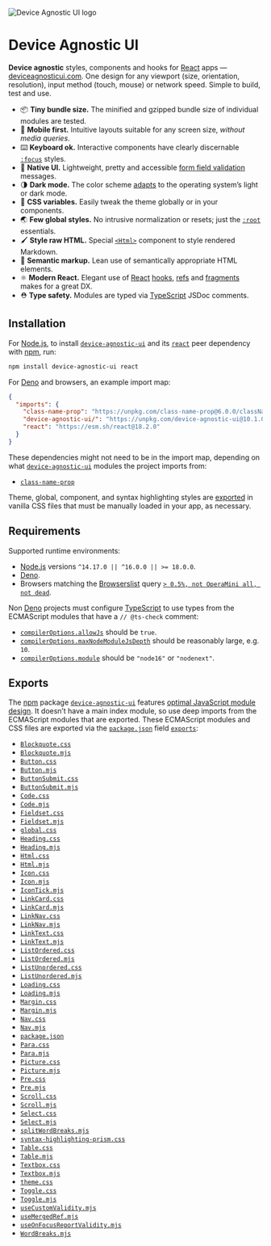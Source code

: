 ![Device Agnostic UI logo](https://cdn.jsdelivr.net/gh/jaydenseric/device-agnostic-ui/device-agnostic-ui-logo.svg)

# Device Agnostic UI

**Device agnostic** styles, components and hooks for [React](https://reactjs.org) apps — [deviceagnosticui.com](https://deviceagnosticui.com). One design for any viewport (size, orientation, resolution), input method (touch, mouse) or network speed. Simple to build, test and use.

- 📦 **Tiny bundle size.** The minified and gzipped bundle size of individual modules are tested.
- 📱 **Mobile first.** Intuitive layouts suitable for any screen size, _without media queries_.
- ⌨️ **Keyboard ok.** Interactive components have clearly discernable [`:focus`](https://developer.mozilla.org/en-US/docs/Web/CSS/:focus) styles.
- 🚨 **Native UI.** Lightweight, pretty and accessible [form field validation](https://developer.mozilla.org/en-US/docs/Web/API/Constraint_validation) messages.
- 🌗 **Dark mode.** The color scheme [adapts](https://developer.mozilla.org/en-US/docs/Web/CSS/@media/prefers-color-scheme) to the operating system’s light or dark mode.
- 🎨 **CSS variables.** Easily tweak the theme globally or in your components.
- 🌏 **Few global styles.** No intrusive normalization or resets; just the [`:root`](https://developer.mozilla.org/en-US/docs/Web/CSS/:root) essentials.
- 🖌 **Style raw HTML.** Special [`<Html>`](./Html.mjs) component to style rendered Markdown.
- 🧠 **Semantic markup.** Lean use of semantically appropriate HTML elements.
- ⚛️ **Modern React.** Elegant use of [React](https://reactjs.org) [hooks](https://reactjs.org/docs/react-api.html#hooks), [refs](https://reactjs.org/docs/react-api.html#refs) and [fragments](https://reactjs.org/docs/react-api.html#fragments) makes for a great DX.
- ⛑ **Type safety.** Modules are typed via [TypeScript](https://typescriptlang.org) JSDoc comments.

## Installation

For [Node.js](https://nodejs.org), to install [`device-agnostic-ui`](https://npm.im/device-agnostic-ui) and its [`react`](https://npm.im/react) peer dependency with [npm](https://npmjs.com/get-npm), run:

```sh
npm install device-agnostic-ui react
```

For [Deno](https://deno.land) and browsers, an example import map:

```json
{
  "imports": {
    "class-name-prop": "https://unpkg.com/class-name-prop@6.0.0/classNameProp.mjs",
    "device-agnostic-ui/": "https://unpkg.com/device-agnostic-ui@10.1.0/",
    "react": "https://esm.sh/react@18.2.0"
  }
}
```

These dependencies might not need to be in the import map, depending on what [`device-agnostic-ui`](https://npm.im/device-agnostic-ui) modules the project imports from:

- [`class-name-prop`](https://npm.im/class-name-prop)

Theme, global, component, and syntax highlighting styles are [exported](#exports) in vanilla CSS files that must be manually loaded in your app, as necessary.

## Requirements

Supported runtime environments:

- [Node.js](https://nodejs.org) versions `^14.17.0 || ^16.0.0 || >= 18.0.0`.
- [Deno](https://deno.land).
- Browsers matching the [Browserslist](https://browsersl.ist) query [`> 0.5%, not OperaMini all, not dead`](https://browsersl.ist/?q=%3E+0.5%25%2C+not+OperaMini+all%2C+not+dead).

Non [Deno](https://deno.land) projects must configure [TypeScript](https://typescriptlang.org) to use types from the ECMAScript modules that have a `// @ts-check` comment:

- [`compilerOptions.allowJs`](https://typescriptlang.org/tsconfig#allowJs) should be `true`.
- [`compilerOptions.maxNodeModuleJsDepth`](https://typescriptlang.org/tsconfig#maxNodeModuleJsDepth) should be reasonably large, e.g. `10`.
- [`compilerOptions.module`](https://typescriptlang.org/tsconfig#module) should be `"node16"` or `"nodenext"`.

## Exports

The [npm](https://npmjs.com) package [`device-agnostic-ui`](https://npm.im/device-agnostic-ui) features [optimal JavaScript module design](https://jaydenseric.com/blog/optimal-javascript-module-design). It doesn’t have a main index module, so use deep imports from the ECMAScript modules that are exported. These ECMAScript modules and CSS files are exported via the [`package.json`](./package.json) field [`exports`](https://nodejs.org/api/packages.html#exports):

- [`Blockquote.css`](./Blockquote.css)
- [`Blockquote.mjs`](./Blockquote.mjs)
- [`Button.css`](./Button.css)
- [`Button.mjs`](./Button.mjs)
- [`ButtonSubmit.css`](./ButtonSubmit.css)
- [`ButtonSubmit.mjs`](./ButtonSubmit.mjs)
- [`Code.css`](./Code.css)
- [`Code.mjs`](./Code.mjs)
- [`Fieldset.css`](./Fieldset.css)
- [`Fieldset.mjs`](./Fieldset.mjs)
- [`global.css`](./global.css)
- [`Heading.css`](./Heading.css)
- [`Heading.mjs`](./Heading.mjs)
- [`Html.css`](./Html.css)
- [`Html.mjs`](./Html.mjs)
- [`Icon.css`](./Icon.css)
- [`Icon.mjs`](./Icon.mjs)
- [`IconTick.mjs`](./IconTick.mjs)
- [`LinkCard.css`](./LinkCard.css)
- [`LinkCard.mjs`](./LinkCard.mjs)
- [`LinkNav.css`](./LinkNav.css)
- [`LinkNav.mjs`](./LinkNav.mjs)
- [`LinkText.css`](./LinkText.css)
- [`LinkText.mjs`](./LinkText.mjs)
- [`ListOrdered.css`](./ListOrdered.css)
- [`ListOrdered.mjs`](./ListOrdered.mjs)
- [`ListUnordered.css`](./ListUnordered.css)
- [`ListUnordered.mjs`](./ListUnordered.mjs)
- [`Loading.css`](./Loading.css)
- [`Loading.mjs`](./Loading.mjs)
- [`Margin.css`](./Margin.css)
- [`Margin.mjs`](./Margin.mjs)
- [`Nav.css`](./Nav.css)
- [`Nav.mjs`](./Nav.mjs)
- [`package.json`](./package.json)
- [`Para.css`](./Para.css)
- [`Para.mjs`](./Para.mjs)
- [`Picture.css`](./Picture.css)
- [`Picture.mjs`](./Picture.mjs)
- [`Pre.css`](./Pre.css)
- [`Pre.mjs`](./Pre.mjs)
- [`Scroll.css`](./Scroll.css)
- [`Scroll.mjs`](./Scroll.mjs)
- [`Select.css`](./Select.css)
- [`Select.mjs`](./Select.mjs)
- [`splitWordBreaks.mjs`](./splitWordBreaks.mjs)
- [`syntax-highlighting-prism.css`](./syntax-highlighting-prism.css)
- [`Table.css`](./Table.css)
- [`Table.mjs`](./Table.mjs)
- [`Textbox.css`](./Textbox.css)
- [`Textbox.mjs`](./Textbox.mjs)
- [`theme.css`](./theme.css)
- [`Toggle.css`](./Toggle.css)
- [`Toggle.mjs`](./Toggle.mjs)
- [`useCustomValidity.mjs`](./useCustomValidity.mjs)
- [`useMergedRef.mjs`](./useMergedRef.mjs)
- [`useOnFocusReportValidity.mjs`](./useOnFocusReportValidity.mjs)
- [`WordBreaks.mjs`](./WordBreaks.mjs)
